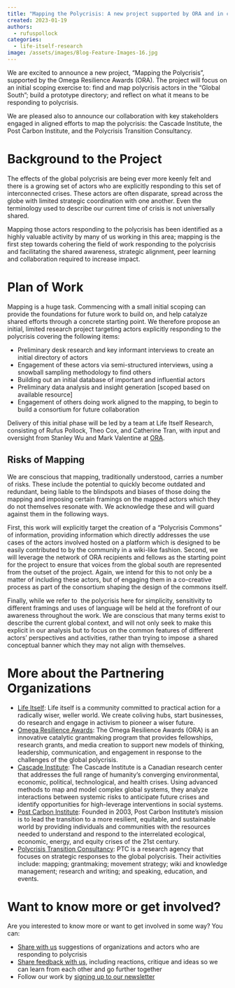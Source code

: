 ```yaml
---
title: "Mapping the Polycrisis: A new project supported by ORA and in collaboration with Cascade Institute, Post Carbon Institute & Polycrisis Transition Consultancy"
created: 2023-01-19
authors: 
  - rufuspollock
categories: 
  - life-itself-research
image: /assets/images/Blog-Feature-Images-16.jpg
---
```


We are excited to announce a new project, “Mapping the Polycrisis”, supported by the Omega Resilience Awards (ORA). The project will focus on an initial scoping exercise to: find and map polycrisis actors in the “Global South”; build a prototype directory; and reflect on what it means to be responding to polycrisis. 

We are pleased also to announce our collaboration with key stakeholders engaged in aligned efforts to map the polycrisis: the Cascade Institute, the Post Carbon Institute, and the Polycrisis Transition Consultancy. 

# Background to the Project

The effects of the global polycrisis are being ever more keenly felt and there is a growing set of actors who are explicitly responding to this set of interconnected crises. These actors are often disparate, spread across the globe with limited strategic coordination with one another. Even the terminology used to describe our current time of crisis is not universally shared. 

Mapping those actors responding to the polycrisis has been identified as a highly valuable activity by many of us working in this area; mapping is the first step towards cohering the field of work responding to the polycrisis and facilitating the shared awareness, strategic alignment, peer learning and collaboration required to increase impact. 

# Plan of Work

Mapping is a huge task. Commencing with a small initial scoping can provide the foundations for future work to build on, and help catalyze shared efforts through a concrete starting point. We therefore propose an initial, limited research project targeting actors explicitly responding to the polycrisis covering the following items:

- Preliminary desk research and key informant interviews to create an initial directory of actors
- Engagement of these actors via semi-structured interviews, using a snowball sampling methodology to find others
- Building out an initial database of important and influential actors
- Preliminary data analysis and insight generation \[scoped based on available resource]
- Engagement of others doing work aligned to the mapping, to begin to build a consortium for future collaboration

Delivery of this initial phase will be led by a team at Life Itself Research, consisting of Rufus Pollock, Theo Cox, and Catherine Tran, with input and oversight from Stanley Wu and Mark Valentine at [ORA](https://omega.ngo/our-work/ora/). 

## Risks of Mapping

We are conscious that mapping, traditionally understood, carries a number of risks. These include the potential to quickly become outdated and redundant, being liable to the blindspots and biases of those doing the mapping and imposing certain framings on the mapped actors which they do not themselves resonate with. We acknowledge these and will guard against them in the following ways. 

First, this work will explicitly target the creation of a “Polycrisis Commons” of information, providing information which directly addresses the use cases of the actors involved hosted on a platform which is designed to be easily contributed to by the community in a wiki-like fashion. Second, we will leverage the network of ORA recipients and fellows as the starting point for the project to ensure that voices from the global south are represented from the outset of the project. Again, we intend for this to not only be a matter of including these actors, but of engaging them in a co-creative process as part of the consortium shaping the design of the commons itself.

Finally, while we refer to  the polycrisis here for simplicity, sensitivity to different framings and uses of language will be held at the forefront of our awareness throughout the work. We are conscious that many terms exist to describe the current global context, and will not only seek to make this explicit in our analysis but to focus on the common features of different actors’ perspectives and activities, rather than trying to impose  a shared conceptual banner which they may not align with themselves.

# More about the Partnering Organizations

- [Life Itself](https://lifeitself.org/): Life itself is a community committed to practical action for a radically wiser, weller world. We create coliving hubs, start businesses, do research and engage in activism to pioneer a wiser future.
- [Omega Resilience Awards](https://omega.ngo/our-work/ora/): The Omega Resilience Awards (ORA) is an innovative catalytic grantmaking program that provides fellowships, research grants, and media creation to support new models of thinking, leadership, communication, and engagement in response to the challenges of the global polycrisis.
- [Cascade Institute](https://cascadeinstitute.org/): The Cascade Institute is a Canadian research center that addresses the full range of humanity’s converging environmental, economic, political, technological, and health crises. Using advanced methods to map and model complex global systems, they analyze interactions between systemic risks to anticipate future crises and identify opportunities for high-leverage interventions in social systems.
- [Post Carbon Institute](https://www.postcarbon.org/): Founded in 2003, Post Carbon Institute’s mission is to lead the transition to a more resilient, equitable, and sustainable world by providing individuals and communities with the resources needed to understand and respond to the interrelated ecological, economic, energy, and equity crises of the 21st century.
- [Polycrisis Transition Consultancy](https://www.polycrisistransition.com/): PTC is a research agency that focuses on strategic responses to the global polycrisis. Their activities include: mapping; grantmaking; movement strategy; wiki and knowledge management; research and writing; and speaking, education, and events. 

# Want to know more or get involved?

Are you interested to know more or want to get involved in some way? You can:

- [Share with us](https://lifeitself.org/contact) suggestions of organizations and actors who are responding to polycrisis
- [Share feedback with us](https://lifeitself.org/contact/), including reactions, critique and ideas so we can learn from each other and go further together
- Follow our work by [signing up to our newsletter](https://lifeitself.org/)
